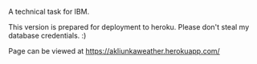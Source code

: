 A technical task for IBM.

This version is prepared for deployment to heroku.
Please don't steal my database credentials. :)

Page can be viewed at https://akliunkaweather.herokuapp.com/